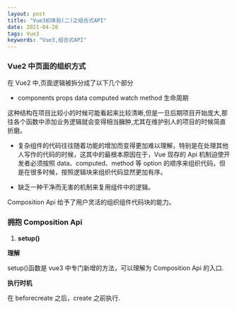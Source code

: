 ```yaml
---
layout: post
title: "Vue3初体验(二)之组合式API"
date: 2021-04-28
tags: Vue3
keywords: "Vue3,组合式API"
---
```


### Vue2 中页面的组织方式

在 Vue2 中,页面逻辑被拆分成了以下几个部分

- components props data computed watch method 生命周期

这种结构在项目比较小的时候可能看起来比较清晰,但是一旦后期项目开始庞大,那往各个函数中添加业务逻辑就会变得相当臃肿,尤其在维护别人的项目的时候简直折磨。

- 复杂组件的代码往往随着功能的增加而变得更加难以理解，特别是在处理其他人写作的代码的时候，这其中的最根本原因在于，Vue 现存的 Api 机制迫使开发者必须按照 data、computed、method 等 option 的顺序来组织代码，但是在很多时候，按照逻辑块来组织代码显然更加有序。

- 缺乏一种干净而无害的机制来复用组件中的逻辑。

Composition Api 给予了用户灵活的组织组件代码块的能力。

### 拥抱 Composition Api

1. **setup()**

**理解**

setup()函数是 vue3 中专门新增的方法，可以理解为 Composition Api 的入口.

**执行时机**

在 beforecreate 之后，create 之前执行.
